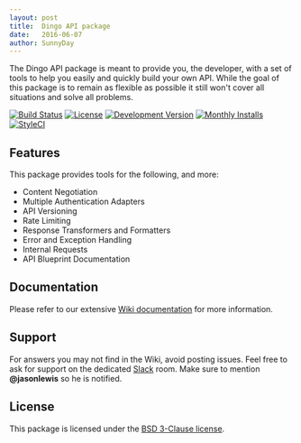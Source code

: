 ```yaml
---
layout: post
title:  Dingo API package
date:   2016-06-07
author: SunnyDay
---
```


The Dingo API package is meant to provide you, the developer, with a set of tools to help you easily and quickly build your own API. While the goal of this package is to remain as flexible as possible it still won't cover all situations and solve all problems.

[![Build Status](https://img.shields.io/travis/dingo/api/master.svg?style=flat-square)](https://travis-ci.org/dingo/api) [![License](https://img.shields.io/packagist/l/dingo/api.svg?style=flat-square)](LICENSE) [![Development Version](https://img.shields.io/packagist/vpre/dingo/api.svg?style=flat-square)](https://packagist.org/packages/dingo/api) [![Monthly Installs](https://img.shields.io/packagist/dm/dingo/api.svg?style=flat-square)](https://packagist.org/packages/dingo/api) [![StyleCI](https://styleci.io/repos/18673522/shield)](https://styleci.io/repos/18673522)

## Features

This package provides tools for the following, and more:

- Content Negotiation
- Multiple Authentication Adapters
- API Versioning
- Rate Limiting
- Response Transformers and Formatters
- Error and Exception Handling
- Internal Requests
- API Blueprint Documentation

## Documentation

Please refer to our extensive [Wiki documentation](https://github.com/dingo/api/wiki) for more information.

## Support

For answers you may not find in the Wiki, avoid posting issues. Feel free to ask for support on the dedicated [Slack](https://larachat.slack.com/messages/api/) room. Make sure to mention **@jasonlewis** so he is notified.

## License

This package is licensed under the [BSD 3-Clause license](http://opensource.org/licenses/BSD-3-Clause).